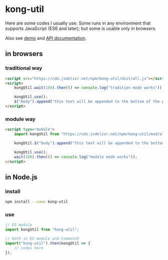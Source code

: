 # kong-util

Here are some codes I usually use.
Some runs in any environment that supports JavaScript (ES6 and later);
but some is usable only in browsers.

Also see [demo](https://kong0107.github.io/kong-util/demo.html) and [API documentation](https://kong0107.github.io/kong-util/doc/).

## in browsers

### traditional way

```html
<script src="https://cdn.jsdelivr.net/npm/kong-util/dist/all.js"></script>
<script>
    kongUtil.wait(100).then(() => console.log("tradition mode works"));

    kongUtil.use();
    $("body").append("this text will be appended to the bottom of the page.");
</script>
```

### module way

```html
<script type="module">
    import kongUtil from "https://cdn.jsdelivr.net/npm/kong-util/mod/all.mjs";

    kongUtil.$("body").append("this text will be appended to the bottom of the page.");

    kongUtil.use();
    wait(100).then(() => console.log("module mode works"));
</script>
```


## in Node.js

### install
```bash
npm install --save kong-util
```

### use
```js
// ES module
import kongUtil from "kong-util";

// both in ES module and CommonJS
import("kong-util").then(kongUtil => {
    // codes here
});
```